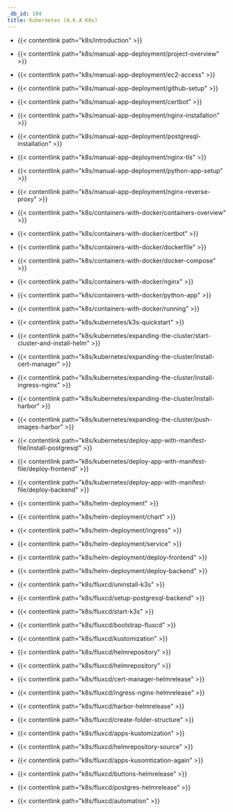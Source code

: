 ```yaml
---
_db_id: 104
title: Kubernetes (A.K.A K8s)
---
```


- {{< contentlink path="k8s/introduction" >}}

- {{< contentlink path="k8s/manual-app-deployment/project-overview" >}}
- {{< contentlink path="k8s/manual-app-deployment/ec2-access" >}}
- {{< contentlink path="k8s/manual-app-deployment/github-setup" >}}
- {{< contentlink path="k8s/manual-app-deployment/certbot" >}}
- {{< contentlink path="k8s/manual-app-deployment/nginx-installation" >}}
- {{< contentlink path="k8s/manual-app-deployment/postgresql-installation" >}}
- {{< contentlink path="k8s/manual-app-deployment/nginx-tls" >}}
- {{< contentlink path="k8s/manual-app-deployment/python-app-setup" >}}
- {{< contentlink path="k8s/manual-app-deployment/nginx-reverse-proxy" >}}

- {{< contentlink path="k8s/containers-with-docker/containers-overview" >}}
- {{< contentlink path="k8s/containers-with-docker/certbot" >}}
- {{< contentlink path="k8s/containers-with-docker/dockerfile" >}}
- {{< contentlink path="k8s/containers-with-docker/docker-compose" >}}
- {{< contentlink path="k8s/containers-with-docker/nginx" >}}
- {{< contentlink path="k8s/containers-with-docker/python-app" >}}
- {{< contentlink path="k8s/containers-with-docker/running" >}}

- {{< contentlink path="k8s/kubernetes/k3s-quickstart" >}}

- {{< contentlink path="k8s/kubernetes/expanding-the-cluster/start-cluster-and-install-helm" >}}
- {{< contentlink path="k8s/kubernetes/expanding-the-cluster/install-cert-manager" >}}
- {{< contentlink path="k8s/kubernetes/expanding-the-cluster/install-ingress-nginx" >}}
- {{< contentlink path="k8s/kubernetes/expanding-the-cluster/install-harbor" >}}
- {{< contentlink path="k8s/kubernetes/expanding-the-cluster/push-images-harbor" >}}

- {{< contentlink path="k8s/kubernetes/deploy-app-with-manifest-file/install-postgresql" >}}
- {{< contentlink path="k8s/kubernetes/deploy-app-with-manifest-file/deploy-frontend" >}}
- {{< contentlink path="k8s/kubernetes/deploy-app-with-manifest-file/deploy-backend" >}}

- {{< contentlink path="k8s/helm-deployment" >}}
- {{< contentlink path="k8s/helm-deployment/chart" >}}
- {{< contentlink path="k8s/helm-deployment/ingress" >}}
- {{< contentlink path="k8s/helm-deployment/service" >}}
- {{< contentlink path="k8s/helm-deployment/deploy-frontend" >}}
- {{< contentlink path="k8s/helm-deployment/deploy-backend" >}}

- {{< contentlink path="k8s/fluxcd/uninstall-k3s" >}}
- {{< contentlink path="k8s/fluxcd/setup-postgresql-backend" >}}
- {{< contentlink path="k8s/fluxcd/start-k3s" >}}
- {{< contentlink path="k8s/fluxcd/bootstrap-fluxcd" >}}
- {{< contentlink path="k8s/fluxcd/kustomization" >}}
- {{< contentlink path="k8s/fluxcd/helmrepository" >}}
- {{< contentlink path="k8s/fluxcd/helmrepository" >}}
- {{< contentlink path="k8s/fluxcd/cert-manager-helmrelease" >}}
- {{< contentlink path="k8s/fluxcd/ingress-nginx-helmrelease" >}}
- {{< contentlink path="k8s/fluxcd/harbor-helmrelease" >}}
- {{< contentlink path="k8s/fluxcd/create-folder-structure" >}}
- {{< contentlink path="k8s/fluxcd/apps-kustomization" >}}
- {{< contentlink path="k8s/fluxcd/helmrepository-source" >}}
- {{< contentlink path="k8s/fluxcd/apps-kusomtization-again" >}}
- {{< contentlink path="k8s/fluxcd/buttons-helmrelease" >}}
- {{< contentlink path="k8s/fluxcd/postgres-helmrelease" >}}
- {{< contentlink path="k8s/fluxcd/automation" >}}